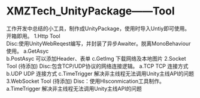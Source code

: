 # XMZTech_UnityPackage——Tool
工作开发中总结的小工具，制作成UnityPackage，使用时导入Untiy即可使用。
开箱即用。
1.Http Tool  
  Disc:使用UnityWebReqest编写，并封装了异步Awaiter。脱离MonoBehaviour使用。
  a.GetAsyc   
  b.PostAsyc  可以添加Header、表单
  c.GetImg 下载网络及本地图片
2.Socket Tool (待添加)
  Disc:包含TCP/UDP协议的网络连接逻辑。
  a.TCP TCP 连接方式
  b.UDP UDP 连接方式
  c.TimeTrigger  解决非主线程无法调用Unity主线API的问题
3.WebSocket Tool (待添加)
  Disc：使用Hlsconmication工具制作。 
  a.TimeTrigger  解决非主线程无法调用Unity主线API的问题
